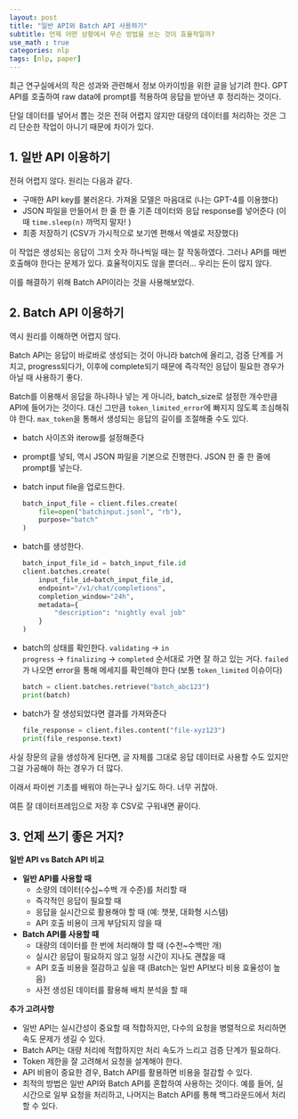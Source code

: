 ```yaml
---
layout: post
title: "일반 API와 Batch API 사용하기" 
subtitle: 언제 어떤 상황에서 무슨 방법을 쓰는 것이 효율적일까? 
use_math : true
categories: nlp 
tags: [nlp, paper]
---
```



최근 연구실에서의 작은 성과와 관련해서 정보 아카이빙을 위한 글을 남기려 한다. GPT API를 호출하여 raw data에 prompt를 적용하여 응답을 받아낸 후 정리하는 것이다.

단일 데이터를 넣어서 뽑는 것은 전혀 어렵지 않지만 대량의 데이터를 처리하는 것은 그리 단순한 작업이 아니기 때문에 차이가 있다.

## 1. 일반 API 이용하기

전혀 어렵지 않다. 원리는 다음과 같다.

- 구매한 API key를 불러온다. 가져올 모델은 마음대로 (나는 GPT-4를 이용했다)
- JSON 파일을 만들어서 한 줄 한 줄 기존 데이터와 응답 response를 넣어준다 (이때 `time.sleep(n)` 까먹지 말자! )
- 최종 저장하기 (CSV가 가시적으로 보기엔 편해서 엑셀로 저장했다)

이 작업은 생성되는 응답이 그저 숫자 하나씩일 때는 잘 작동하였다. 그러나 API를 매번 호출해야 한다는 문제가 있다. 효율적이지도 않을 뿐더러... 우리는 돈이 많지 않다.

이를 해결하기 위해 Batch API이라는 것을 사용해보았다.

## 2. Batch API 이용하기

역시 원리를 이해하면 어렵지 않다.

Batch API는 응답이 바로바로 생성되는 것이 아니라 batch에 올리고, 검증 단계를 거치고, progress되다가, 이후에 complete되기 때문에 즉각적인 응답이 필요한 경우가 아닐 때 사용하기 좋다.

Batch를 이용해서 응답을 하나하나 넣는 게 아니라, batch_size로 설정한 개수만큼 API에 들어가는 것이다. 대신 그만큼 `token_limited_error`에 빠지지 않도록 조심해줘야 한다. `max_token`을 통해서 생성되는 응답의 길이를 조절해줄 수도 있다.

- batch 사이즈와 iterow를 설정해준다
- prompt를 넣되, 역시 JSON 파일을 기본으로 진행한다. JSON 한 줄 한 줄에 prompt를 넣는다.
- batch input file을 업로드한다.
    
    ```python
    batch_input_file = client.files.create(
        file=open("batchinput.jsonl", "rb"),
        purpose="batch"
    )
    ```
    
- batch를 생성한다.
    
    ```python
    batch_input_file_id = batch_input_file.id
    client.batches.create(
        input_file_id=batch_input_file_id,
        endpoint="/v1/chat/completions",
        completion_window="24h",
        metadata={
            "description": "nightly eval job"
        }
    )
    ```
    
- batch의 상태를 확인한다. `validating` → `in progress` → `finalizing` → `completed` 순서대로 가면 잘 하고 있는 거다. `failed`가 나오면 error을 통해 메세지를 확인해야 한다 (보통 `token_limited` 이슈이다)
    
    ```python
    batch = client.batches.retrieve("batch_abc123")
    print(batch)
    ```
    
- batch가 잘 생성되었다면 결과를 가져와준다
    
    ```python
    file_response = client.files.content("file-xyz123")
    print(file_response.text)
    ```
    

사실 장문의 글을 생성하게 된다면, 글 자체를 그대로 응답 데이터로 사용할 수도 있지만 그걸 가공해야 하는 경우가 더 많다.

이래서 파이썬 기초를 배워야 하는구나 싶기도 하다. 너무 귀찮아.

여튼 잘 데이터프레임으로 저장 후 CSV로 구워내면 끝이다.

## 3. 언제 쓰기 좋은 거지?

**일반 API vs Batch API 비교**

- **일반 API를 사용할 때**
    - 소량의 데이터(수십~수백 개 수준)를 처리할 때
    - 즉각적인 응답이 필요할 때
    - 응답을 실시간으로 활용해야 할 때 (예: 챗봇, 대화형 시스템)
    - API 호출 비용이 크게 부담되지 않을 때
- **Batch API를 사용할 때**
    - 대량의 데이터를 한 번에 처리해야 할 때 (수천~수백만 개)
    - 실시간 응답이 필요하지 않고 일정 시간이 지나도 괜찮을 때
    - API 호출 비용을 절감하고 싶을 때 (Batch는 일반 API보다 비용 효율성이 높음)
    - 사전 생성된 데이터를 활용해 배치 분석을 할 때

**추가 고려사항**

- 일반 API는 실시간성이 중요할 때 적합하지만, 다수의 요청을 병렬적으로 처리하면 속도 문제가 생길 수 있다.
- Batch API는 대량 처리에 적합하지만 처리 속도가 느리고 검증 단계가 필요하다.
- Token 제한을 잘 고려해서 요청을 설계해야 한다.
- API 비용이 중요한 경우, Batch API를 활용하면 비용을 절감할 수 있다.
- 최적의 방법은 일반 API와 Batch API를 혼합하여 사용하는 것이다. 예를 들어, 실시간으로 일부 요청을 처리하고, 나머지는 Batch API를 통해 백그라운드에서 처리할 수 있다.